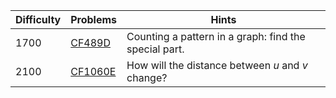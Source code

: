 | Difficulty | Problems | Hints |
| -------- | -------- | -------- |
| 1700 | [CF489D](https://codeforces.com/problemset/problem/489/D) | Counting a pattern in a graph: find the special part. |
| 2100 | [CF1060E](https://codeforces.com/problemset/problem/1060/E) | How will the distance between $u$ and $v$ change? |